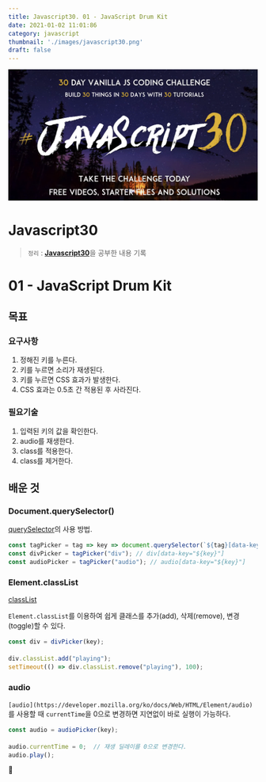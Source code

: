 ```yaml
---
title: Javascript30. 01 - JavaScript Drum Kit
date: 2021-01-02 11:01:86
category: javascript
thumbnail: './images/javascript30.png'
draft: false
---
```


![](./images/javascript30.png)

# Javascript30

> `정리` : [**Javascript30**](https://javascript30.com)을 공부한 내용 기록

# 01 - JavaScript Drum Kit

## 목표

### 요구사항

1. 정해진 키를 누른다.
2. 키를 누르면 소리가 재생된다.
3. 키를 누르면 CSS 효과가 발생한다.
4. CSS 효과는 0.5초 간 적용된 후 사라진다.

### 필요기술

1. 입력된 키의 값을 확인한다.
2. audio를 재생한다.
3. class를 적용한다.
4. class를 제거한다.

## 배운 것

### Document.querySelector()

[querySelector](https://developer.mozilla.org/ko/docs/Web/API/Document/querySelector)의 사용 방법.

```js
const tagPicker = tag => key => document.querySelector(`${tag}[data-key="${key}"]`);
const divPicker = tagPicker("div"); // div[data-key="${key}"]
const audioPicker = tagPicker("audio"); // audio[data-key="${key}"]
```

### Element.classList

[classList](https://developer.mozilla.org/ko/docs/Web/API/Element/classList)

`Element.classList`를 이용하여 쉽게 클래스를 추가(add), 삭제(remove), 변경(toggle)할 수 있다.

```js
const div = divPicker(key);

div.classList.add("playing");
setTimeout(() => div.classList.remove("playing"), 100);

```

### audio

`[audio](https://developer.mozilla.org/ko/docs/Web/HTML/Element/audio)`를 사용할 때 `currentTime`을 0으로 변경하면 지연없이 바로 실행이 가능하다.

```js
const audio = audioPicker(key);

audio.currentTime = 0;  // 재생 딜레이를 0으로 변경한다.
audio.play();
```

👋
